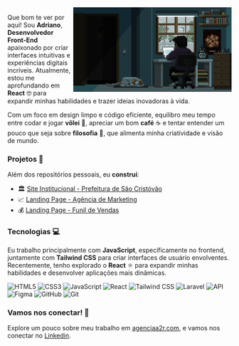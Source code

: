 <img align="right" alt="" height="190px" src="./img/study.gif">

<p align="left"> 
Que bom te ver por aqui! Sou <b>Adriano</b>, <b>Desenvolvedor Front-End</b> apaixonado por criar interfaces intuitivas e experiências digitais incríveis. Atualmente, estou me aprofundando em <b>React</b> 🤓 para expandir minhas habilidades e trazer ideias inovadoras à vida.

Com um foco em design limpo e código eficiente, equilibro meu tempo entre codar e jogar <b>vôlei</b> 🏐, apreciar um bom <b>café</b> ☕ e tentar entender um pouco que seja sobre <b>filosofia</b> 🤔, que alimenta minha criatividade e visão de mundo.
</p>

<h3 align="left">Projetos 🚀</h3>

<p align="left">Além dos repositórios pessoais, eu <b>construí</b>:</p>

<ul>
  <li>🏛️ <a href="https://www.saocristovao.se.gov.br/">Site Institucional - Prefeitura de São Cristóvão</a></li>
  <li>📈 <a href="https://www.maleagencia.com">Landing Page - Agência de Marketing</a></li>
  <li>💰 <a href="https://www.maleagencia.com/oferta.html">Landing Page - Funil de Vendas</a></li>
</ul>

<h3 align="left">Tecnologias 💻</h3>

<p align="left">Eu trabalho principalmente com <b>JavaScript</b>, especificamente no frontend, juntamente com <b>Tailwind CSS</b> para criar interfaces de usuário envolventes. Recentemente, tenho explorado o <b>React</b> ⚛️ para expandir minhas habilidades e desenvolver aplicações mais dinâmicas.</p>

![HTML5](https://img.shields.io/badge/html5-%23323330.svg?style=for-the-badge&logo=html5&logoColor=%23E34F26) ![CSS3](https://img.shields.io/badge/css3-%23323330.svg?style=for-the-badge&logo=css3&logoColor=%231572B6) ![JavaScript](https://img.shields.io/badge/javascript-%23323330.svg?style=for-the-badge&logo=javascript&logoColor=%23F7DF1E) ![React](https://img.shields.io/badge/react-%23323330.svg?style=for-the-badge&logo=react&logoColor=%179BC5) ![Tailwind CSS](https://img.shields.io/badge/Tailwind_CSS-%23323330.svg?style=for-the-badge&logo=tailwind-css&logoColor=2338B2AC) ![Laravel](https://img.shields.io/badge/Laravel-%23323330.svg?style=for-the-badge&logo=Laravel&logoColor=23FF2D20) ![API](https://img.shields.io/badge/API-%23323330.svg?style=for-the-badge&logo=mediapipe&logoColor=white) ![Figma](https://img.shields.io/badge/figma-%23323330.svg?style=for-the-badge&logo=figma&logoColor=A259FF) ![GitHub](https://img.shields.io/badge/github-%23323330.svg?style=for-the-badge&logo=github&logoColor=white) ![Git](https://img.shields.io/badge/git-%23323330.svg?style=for-the-badge&logo=git&logoColor=23F05033)

<h3 align="left">Vamos nos conectar! 🤝</h3>

<p align="left">Explore um pouco sobre meu trabalho em <a href="">agenciaa2r.com</a>, e vamos nos conectar no <a href="https://www.linkedin.com/in/adriano-melo-3500a6234/">Linkedin</a>.</p>


